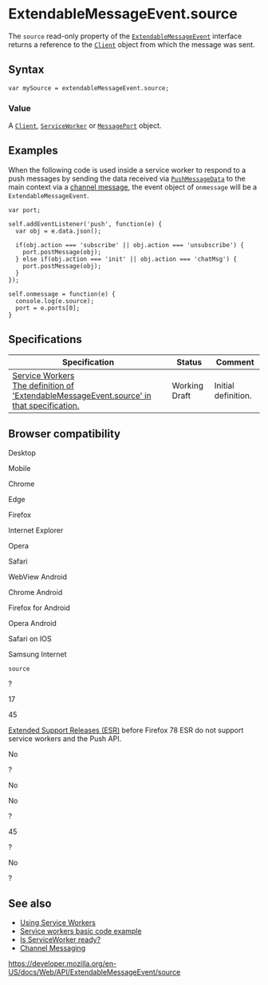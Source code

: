 # ExtendableMessageEvent.source

The `source` read-only property of the [`ExtendableMessageEvent`](../extendablemessageevent) interface returns a reference to the [`Client`](../client) object from which the message was sent.

## Syntax

    var mySource = extendableMessageEvent.source;

### Value

A [`Client`](../client), [`ServiceWorker`](../serviceworker) or [`MessagePort`](../messageport) object.

## Examples

When the following code is used inside a service worker to respond to a push messages by sending the data received via [`PushMessageData`](../pushmessagedata) to the main context via a [channel message](../channel_messaging_api), the event object of `onmessage` will be a `ExtendableMessageEvent`.

    var port;

    self.addEventListener('push', function(e) {
      var obj = e.data.json();

      if(obj.action === 'subscribe' || obj.action === 'unsubscribe') {
        port.postMessage(obj);
      } else if(obj.action === 'init' || obj.action === 'chatMsg') {
        port.postMessage(obj);
      }
    });

    self.onmessage = function(e) {
      console.log(e.source);
      port = e.ports[0];
    }

## Specifications

<table><thead><tr class="header"><th>Specification</th><th>Status</th><th>Comment</th></tr></thead><tbody><tr class="odd"><td><a href="https://w3c.github.io/ServiceWorker/#dom-extendablemessageevent-source">Service Workers<br />
<span class="small">The definition of 'ExtendableMessageEvent.source' in that specification.</span></a></td><td><span class="spec-wd">Working Draft</span></td><td>Initial definition.</td></tr></tbody></table>

## Browser compatibility

Desktop

Mobile

Chrome

Edge

Firefox

Internet Explorer

Opera

Safari

WebView Android

Chrome Android

Firefox for Android

Opera Android

Safari on IOS

Samsung Internet

`source`

?

17

45

[Extended Support Releases (ESR)](https://www.mozilla.org/en-US/firefox/organizations/) before Firefox 78 ESR do not support service workers and the Push API.

No

?

No

No

?

45

?

No

?

## See also

- [Using Service Workers](../service_worker_api/using_service_workers)
- [Service workers basic code example](https://github.com/mdn/sw-test)
- [Is ServiceWorker ready?](https://jakearchibald.github.io/isserviceworkerready/)
- [Channel Messaging](../channel_messaging_api)

<a href="https://developer.mozilla.org/en-US/docs/Web/API/ExtendableMessageEvent/source" class="_attribution-link">https://developer.mozilla.org/en-US/docs/Web/API/ExtendableMessageEvent/source</a>
